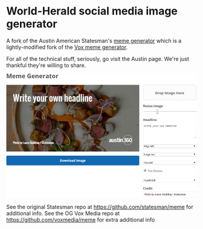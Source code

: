 # World-Herald social media image generator

A fork of the Austin American Statesman's [meme generator](https://github.com/statesman/meme) which is a lightly-modified fork of the [Vox meme generator](https://github.com/voxmedia/meme). 

For all of the technical stuff, seriously, go visit the Austin page. We're just thankful they're willing to share. 


![screenshot](readme.png)

See the original Statesman repo at https://github.com/statesman/meme for additional info.
See the OG Vox Media repo at https://github.com/voxmedia/meme for extra additional info